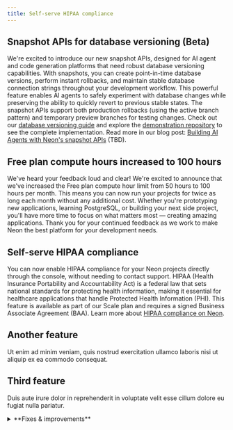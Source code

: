 ```yaml
---
title: Self-serve HIPAA compliance
---
```


## Snapshot APIs for database versioning (Beta)

We're excited to introduce our new snapshot APIs, designed for AI agent and code generation platforms that need robust database versioning capabilities. With snapshots, you can create point-in-time database versions, perform instant rollbacks, and maintain stable database connection strings throughout your development workflow. This powerful feature enables AI agents to safely experiment with database changes while preserving the ability to quickly revert to previous stable states. The snapshot APIs support both production rollbacks (using the active branch pattern) and temporary preview branches for testing changes. Check out our [database versioning guide](https://neon.com/docs/ai/ai-database-versioning) and explore the [demonstration repository](https://github.com/neondatabase-labs/snapshots-as-checkpoints-demo) to see the complete implementation. Read more in our blog post: [Building AI Agents with Neon's snapshot APIs](#) (TBD).

## Free plan compute hours increased to 100 hours

We've heard your feedback loud and clear! We're excited to announce that we've increased the Free plan compute hour limit from 50 hours to 100 hours per month. This means you can now run your projects for twice as long each month without any additional cost. Whether you're prototyping new applications, learning PostgreSQL, or building your next side project, you'll have more time to focus on what matters most — creating amazing applications. Thank you for your continued feedback as we work to make Neon the best platform for your development needs.

## Self-serve HIPAA compliance

You can now enable HIPAA compliance for your Neon projects directly through the console, without needing to contact support. HIPAA (Health Insurance Portability and Accountability Act) is a federal law that sets national standards for protecting health information, making it essential for healthcare applications that handle Protected Health Information (PHI). This feature is available as part of our Scale plan and requires a signed Business Associate Agreement (BAA). Learn more about [HIPAA compliance on Neon](https://neon.com/docs/security/hipaa).

## Another feature

Ut enim ad minim veniam, quis nostrud exercitation ullamco laboris nisi ut aliquip ex ea commodo consequat.

## Third feature

Duis aute irure dolor in reprehenderit in voluptate velit esse cillum dolore eu fugiat nulla pariatur.

<details>
<summary>**Fixes & improvements**</summary>

- [Short bullet describing a fix or improvement.]
- [Another short bullet, if applicable.]

</details>
